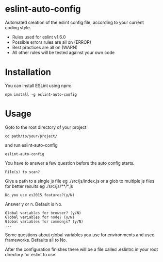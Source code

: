 # eslint-auto-config

Automated creation of the eslint config file, according to your current coding style.

* Rules used for eslint v1.6.0
* Possible errors rules are all on (ERROR)
* Best practices are all on (WARN)
* All other rules will be tested against your own code

# Installation

You can install ESLint using npm:
```
npm install -g eslint-auto-config
```
# Usage

Goto to the root directory of your project 
```
cd path/to/your/project/
```
and run eslint-auto-config
```
eslint-auto-config

```
You have to answer a few question before the auto config starts.

```
File(s) to scan?
```
Give a path to a single js file eg ./src/js/index.js
or a glob to multiple js files for better results eg ./src/js/**/*.js
```
Do you use es2015 features?(y/N)
```
Answer y or n. Default is No.
```
Global variables for browser? (y/N)
Global variables for node? (y/N)
Global variables for commonjs? (y/N)
...
```
Some questions about global variables you use for environments and used frameworks. Defaults all to No.

After the configuration finishes there will be a file called .eslintrc in your root directory for eslint to use.